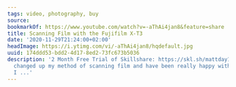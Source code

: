 ```yaml
---
tags: video, photography, buy
source:
bookmarkOf: https://www.youtube.com/watch?v=-aThAi4jan8&feature=share
title: Scanning Film with the Fujifilm X-T3
date: '2020-11-29T21:24:00+02:00'
headImage: https://i.ytimg.com/vi/-aThAi4jan8/hqdefault.jpg
uuid: 174ddd53-bdd2-4d17-8ed2-73fc673b5036
description: '2 Month Free Trial of Skillshare: https://skl.sh/mattday10I''ve recently
  changed up my method of scanning film and have been really happy with the results.
  I ...'
---
```



